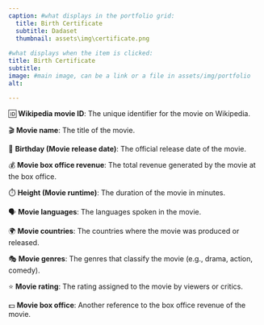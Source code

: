 ```yaml
---
caption: #what displays in the portfolio grid:
  title: Birth Certificate
  subtitle: Dadaset
  thumbnail: assets\img\certificate.png
  
#what displays when the item is clicked:
title: Birth Certificate
subtitle: 
image: #main image, can be a link or a file in assets/img/portfolio
alt:

---
```

 🆔 **Wikipedia movie ID**: The unique identifier for the movie on Wikipedia.

 🎬 **Movie name**: The title of the movie.

 📅 **Birthday (Movie release date)**: The official release date of the movie.

 💰 **Movie box office revenue**: The total revenue generated by the movie at the box office.

 ⏱️ **Height (Movie runtime)**: The duration of the movie in minutes.

 🗣️ **Movie languages**: The languages spoken in the movie.

 🌍 **Movie countries**: The countries where the movie was produced or released.

 🎭 **Movie genres**: The genres that classify the movie (e.g., drama, action, comedy).

 ⭐ **Movie rating**: The rating assigned to the movie by viewers or critics.

 💵 **Movie box office**: Another reference to the box office revenue of the movie.

